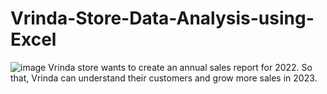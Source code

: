 # Vrinda-Store-Data-Analysis-using-Excel
![image](https://github.com/user-attachments/assets/7c6ddce0-a927-4f8c-91da-72a006abcd39)
Vrinda store wants to create an annual sales report for 2022. So that, Vrinda can understand their customers and grow more sales in 2023.
